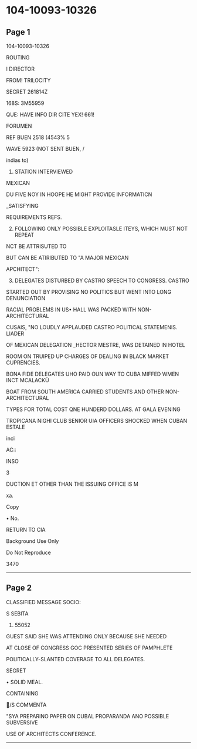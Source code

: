 # 104-10093-10326

## Page 1

104-10093-10326

ROUTING

I DIRECTOR

FROM! TRILOCITY

SECRET 261814Z

168S: 3M55959

QUE: HAVE INFO DIR CITE YEX! 661!

FORUMEN

REF BUEN 2518 (4543% 5

WAVE 5923 (NOT SENT BUEN, /

indias to)

1. STATION INTERVIEWED

MEXICAN

DU FIVE NOY IN HOOPE HE MIGHT PROVIDE INFORMATICN

_SATISFYING

REQUIREMENTS REFS.

2. FOLLOWING ONLY POSSIBLE EXPLOITASLE ITEYS, WHICH MUST NOT REPEAT

NCT BE ATTRISUTED TO

BUT CAN BE ATIRIBUTED TO "A MAJOR MEXICAN

APCHITECT":

3. DELEGATES DISTURBED BY CASTRO SPEECH TO CONGRESS. CASTRO

STARTED OUT BY PROVISING NO POLITICS BUT WENT INTO LONG DENUNCIATION

RACIAL PROBLEMS IN US• HALL WAS PACKED WITH NON- ARCHITECTURAL

CUSAIS, "NO LOUDLY APPLAUDED CASTRO POLITICAL STATEMENIS. LIADER

OF MEXICAN DELEGATION _HECTOR MESTRE, WAS DETAINED IN HOTEL

ROOM ON TRUIPED UP CHARGES OF DEALING IN BLACK MARKET CUPRENCIES.

BONA FIDE DELEGATES UHO PAID OUN WAY TO CUBA MIFFED WMEN INCT MCALACKÜ

BOAT FROM SOUTH AMERICA CARRIED STUDENTS AND OTHER NON-ARCHITECTURAL

TYPES FOR TOTAL COST QNE HUNDERD DOLLARS. AT GALA EVENING

TROPICANA NIGHI CLUB SENIOR UIA OFFICERS SHOCKED WHEN CUBAN ESTALE

inci

AC::

INSO

3

DUCTION ET OTHER THAN THE ISSUING OFFICE IS M

xa.

Copy

• No.

RETURN TO CIA

Background Use Only

Do Not Reproduce

3470

---

## Page 2

CLASSIFIED MESSAGE SOCIO:

S SEBITA

1. 55052

GUEST SAID SHE WAS ATTENDING ONLY BECAUSE SHE NEEDED

AT CLOSE OF CONGRESS GOC PRESENTED SERIES OF PAMPHLETE

POLITICALLY-SLANTED COVERAGE TO ALL DELEGATES.

SEGRET

• SOLID MEAL.

CONTAINING

/S COMMENTA

"SYA PREPARINO PAPER ON CUBAL PROPARANDA ANO POSSIBLE SUBVERSIVE

USE OF ARCHITECTS CONFERENCE.

---

